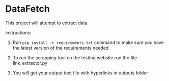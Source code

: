 # DataFetch

This project will attempt to extract data 


Instructions: 

1. Run `pip install -r requirements.txt`  command to make sure you have the latest version of the requirements needed

2. To run the scrapping tool on the testing website run the file link_extractor.py

3. You will get your output text file with hyperlinks in outputs folder


